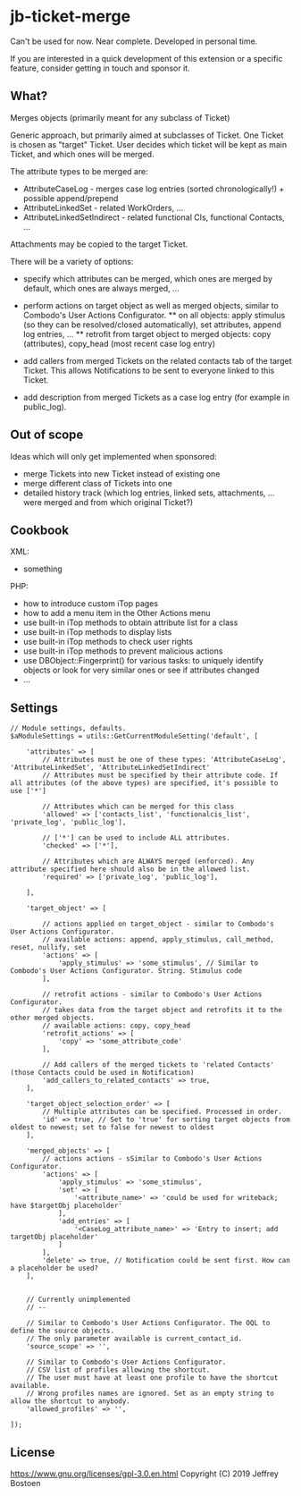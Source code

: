# jb-ticket-merge

Can't be used for now. Near complete.
Developed in personal time.

If you are interested in a quick development of this extension or a specific feature, consider getting in touch and sponsor it.

## What?
Merges objects (primarily meant for any subclass of Ticket)

Generic approach, but primarily aimed at subclasses of Ticket.
One Ticket is chosen as "target" Ticket. User decides which ticket will be kept as main Ticket, and which ones will be merged.

The attribute types to be merged are:
* AttributeCaseLog - merges case log entries (sorted chronologically!) + possible append/prepend
* AttributeLinkedSet - related WorkOrders, ...
* AttributeLinkedSetIndirect - related functional CIs, functional Contacts, ...

Attachments may be copied to the target Ticket.

There will be a variety of options:

* specify which attributes can be merged, which ones are merged by default, which ones are always merged, ...

* perform actions on target object as well as merged objects, similar to Combodo's User Actions Configurator.
** on all objects: apply stimulus (so they can be resolved/closed automatically), set attributes, append log entries, ...
** retrofit from target object to merged objects: copy (attributes), copy_head (most recent case log entry)

* add callers from merged Tickets on the related contacts tab of the target Ticket. This allows Notifications to be sent to everyone linked to this Ticket.
* add description from merged Tickets as a case log entry (for example in public_log).

## Out of scope
Ideas which will only get implemented when sponsored:
* merge Tickets into new Ticket instead of existing one
* merge different class of Tickets into one
* detailed history track (which log entries, linked sets, attachments, ... were merged and from which original Ticket?)


## Cookbook

XML:
- something

PHP:
- how to introduce custom iTop pages
- how to add a menu item in the Other Actions menu
- use built-in iTop methods to obtain attribute list for a class
- use built-in iTop methods to display lists
- use built-in iTop methods to check user rights
- use built-in iTop methods to prevent malicious actions
- use DBObject::Fingerprint() for various tasks: to uniquely identify objects or look for very similar ones or see if attributes changed
- ...


## Settings

```
// Module settings, defaults.
$aModuleSettings = utils::GetCurrentModuleSetting('default', [

	'attributes' => [
		// Attributes must be one of these types: 'AttributeCaseLog', 'AttributeLinkedSet', 'AttributeLinkedSetIndirect'
		// Attributes must be specified by their attribute code. If all attributes (of the above types) are specified, it's possible to use ['*']
		
		// Attributes which can be merged for this class
		'allowed' => ['contacts_list', 'functionalcis_list', 'private_log', 'public_log'],
		
		// ['*'] can be used to include ALL attributes.
		'checked' => ['*'],
		
		// Attributes which are ALWAYS merged (enforced). Any attribute specified here should also be in the allowed list.
		'required' => ['private_log', 'public_log'],
		
	],
	
	'target_object' => [
	
		// actions applied on target_object - similar to Combodo's User Actions Configurator.
		// available actions: append, apply_stimulus, call_method, reset, nullify, set
		'actions' => [
			'apply_stimulus' => 'some_stimulus', // Similar to Combodo's User Actions Configurator. String. Stimulus code
		],
		
		// retrofit actions - similar to Combodo's User Actions Configurator.
		// takes data from the target object and retrofits it to the other merged objects.
		// available actions: copy, copy_head
		'retrofit_actions' => [
			'copy' => 'some_attribute_code'
		],
		
		// Add callers of the merged tickets to 'related Contacts' (those Contacts could be used in Notification)
		'add_callers_to_related_contacts' => true, 
	],
	
	'target_object_selection_order' => [
		// Multiple attributes can be specified. Processed in order.
		'id' => true, // Set to 'true' for sorting target objects from oldest to newest; set to false for newest to oldest
	],
	
	'merged_objects' => [
		// actions actions - sSimilar to Combodo's User Actions Configurator. 
		'actions' => [
			'apply_stimulus' => 'some_stimulus',
			'set' => [
				'<attribute_name>' => 'could be used for writeback; have $targetObj placeholder'
			],
			'add_entries' => [
				'<CaseLog_attribute_name>' => 'Entry to insert; add targetObj placeholder'
			]
		],
		'delete' => true, // Notification could be sent first. How can a placeholder be used?
	],
	
	
	// Currently unimplemented
	// --
	
	// Similar to Combodo's User Actions Configurator. The OQL to define the source objects. 
	// The only parameter available is current_contact_id.
	'source_scope' => '',
	
	// Similar to Combodo's User Actions Configurator. 
	// CSV list of profiles allowing the shortcut. 
	// The user must have at least one profile to have the shortcut available. 
	// Wrong profiles names are ignored. Set as an empty string to allow the shortcut to anybody.
	'allowed_profiles' => '', 
	
]); 

```

## License
https://www.gnu.org/licenses/gpl-3.0.en.html
Copyright (C) 2019 Jeffrey Bostoen

